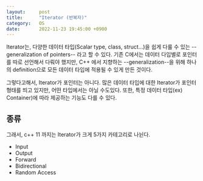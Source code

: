 ```yaml
---
layout:		post
title:		"Iterator (반복자)"
category:	OS
date:		2022-11-23 19:45:00 +0900
---
```


Iterator는, 다양한 데이터 타입(Scalar type, class, struct...)을 쉽게 다룰 수 있는 --generalization of pointers-- 라고 할 수 있다.
기존 C에서는 데이터 다입별로 포인터를 따로 선언해서 다뤄야 했지만, C++ 에서 지향하는 --generalization--을 위해 하나의 definition으로 모든 데이터 타입에 적용될 수 있게 만든 것이다.

그렇다고해서, Iterator가 포인터는 아니다. 많은 데이터 타입에 대한 Iterator가 포인터 형태를 띄고 있지만, 어떤 타입에서는 아닐 수도있다.
또한, 특정 데이터 타입(ex) Container)에 따라 제공하는 기능도 다를 수 있다.


## 종류
그래서, c++ 11 까지는 Iterator가 크게 5가지 카테고리로 나뉜다.
- Input
- Output
- Forward
- Bidirectional
- Random Access


